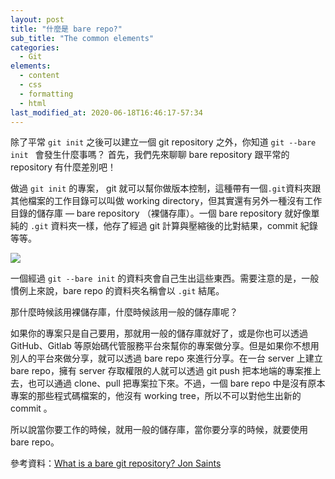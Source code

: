 ```yaml
---
layout: post
title: "什麼是 bare repo?"
sub_title: "The common elements"
categories:
  - Git
elements:
  - content
  - css
  - formatting
  - html
last_modified_at: 2020-06-18T16:46:17-57:34
---
```


除了平常 `git init` 之後可以建立一個 git repository 之外，你知道 `git --bare init ` 會發生什麼事嗎？
首先，我們先來聊聊 bare repository 跟平常的 repository 有什麼差別吧！

做過 `git init` 的專案， git 就可以幫你做版本控制，這種帶有一個`.git`資料夾跟其他檔案的工作目錄可以叫做 working directory，但其實還有另外一種沒有工作目錄的儲存庫 — bare repository （裸儲存庫）。一個 bare repository 就好像單純的 `.git` 資料夾一樣，他存了經過 git 計算與壓縮後的比對結果，commit 紀錄等等。

![](https://i.imgur.com/OIEUL7V.png)

一個經過 `git --bare init` 的資料夾會自己生出這些東西。需要注意的是，一般慣例上來說，bare repo 的資料夾名稱會以 `.git` 結尾。

那什麼時候該用裸儲存庫，什麼時候該用一般的儲存庫呢？

如果你的專案只是自己要用，那就用一般的儲存庫就好了，或是你也可以透過 GitHub、Gitlab 等原始碼代管服務平台來幫你的專案做分享。但是如果你不想用別人的平台來做分享，就可以透過 bare repo 來進行分享。在一台 server 上建立 bare repo，擁有 server 存取權限的人就可以透過 git push 把本地端的專案推上去，也可以通過 clone、pull 把專案拉下來。不過，一個 bare repo 中是沒有原本專案的那些程式碼檔案的，他沒有 working tree，所以不可以對他生出新的 commit 。

所以說當你要工作的時候，就用一般的儲存庫，當你要分享的時候，就要使用 bare repo。








參考資料：[What is a bare git repository? Jon Saints](https://www.saintsjd.com/2011/01/what-is-a-bare-git-repository/)
